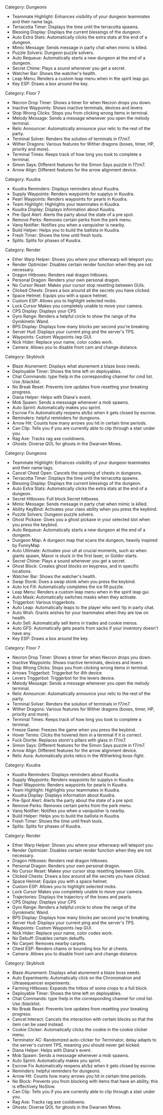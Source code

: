 Category: Dungeons
- Teammate Highlight: Enhances visibility of your dungeon teammates and their name tags.
- Terracotta Timer: Displays the time until the terracotta spawns.
- Blessing Display: Displays the current blessings of the dungeon.
- Auto Extra Stats: Automatically clicks the extra stats at the end of a dungeon.
- Mimic Message: Sends message in party chat when mimic is killed.
- Puzzle Solvers: Dungeon puzzle solvers.
- Auto Requeue: Automatically starts a new dungeon at the end of a dungeon.
- Secret Chime: Plays a sound whenever you get a secret.
- Watcher Bar: Shows the watcher's health.
- Leap Menu: Renders a custom leap menu when in the spirit leap gui.
- Key ESP: Draws a box around the key.

Category: Floor 7
- Necron Drop Timer: Shows a timer for when Necron drops you down.
- Inactive Waypoints: Shows inactive terminals, devices and levers
- Stop Wrong Clicks: Stops you from clicking wrong items in terminal.
- Melody Message: Sends a message whenever you open the melody terminal.
- Relic Announcer: Automatically announce your relic to the rest of the party.
- Terminal Solver: Renders the solution of terminals in f7/m7.
- Wither Dragons: Various features for Wither dragons (boxes, timer, HP, priority and more).
- Terminal Times: Keeps track of how long you took to complete a terminal.
- Simon Says: Different features for the Simon Says puzzle in f7/m7.
- Arrow Align: Different features for the arrow alignment device.

Category: Kuudra
- Kuudra Reminders: Displays reminders about Kuudra.
- Supply Waypoints: Renders waypoints for supplys in Kuudra.
- Pearl Waypoints: Renders waypoints for pearls in Kuudra.
- Team Highlight: Highlights your teammates in Kuudra.
- Kuudra Display: Displays information about Kuudra.
- Pre-Spot Alert: Alerts the party about the state of a pre spot.
- Remove Perks: Removes certain perks from the perk menu.
- Vanq Notifier: Notifies you when a vanquisher is nearby.
- Build Helper: Helps you to build the ballista in Kuudra.
- Fresh Timer: Shows the time until fresh tools.
- Splits: Splits for phases of Kuudra.

Category: Render
- Ether Warp Helper: Shows you where your etherwarp will teleport you.
- Render Optimizer: Disables certain render function when they are not necessary.
- Dragon Hitboxes: Renders real dragon hitboxes.
- Personal Dragon: Renders your own personal dragon.
- No Cursor Reset: Makes your cursor stop resetting between GUIs.
- Clicked Chests: Draws a box around all the secrets you have clicked.
- Space Helmet: Equips you with a space helmet.
- Custom ESP: Allows you to highlight selected mobs.
- Lock Cursor Makes you completely unable to move your camera.
- CPS Display: Displays your CPS
- Gyro Range: Renders a helpful circle to show the range of the Gyrokinetic Wand.
- BPS Display: Displays how many blocks per second you're breaking.
- Server Hud: Displays your current ping and the server's TPS.
- Waypoints: Custom Waypoints /wp GUI.
- Nick Hider: Replace your name, color codes work.
- Camera: Allows you to disable front cam and change distance.

Category: Skyblock
- Blaze Atunement: Displays what atunement a blaze boss needs.
- Deployable Timer: Shows the time left on deployables.
- Chat Commands: type !help in the corresponding channel for cmd list. Use /blacklist.
- No Break Reset: Prevents lore updates from resetting your breaking progress.
- Diana Helper: Helps with Diana's event.
- Mob Spawn: Sends a messsage whenever a mob spawns.
- Auto Sprint: Automatically makes you sprint.
- Escrow Fix Automatically reopens ah/bz when it gets closed by escrow.
- Reminders: helpful reminders for dungeons.
- Arrow Hit: Counts how many arrows you hit in certain time periods.
- Can Clip: Tells you if you are currently able to clip through a stair under you.
- Rag Axe: Tracks rag axe cooldowns.
- Ghosts: Diverse QOL for ghosts in the Dwarven Mines.

Category: Dungeons
- Teammate Highlight: Enhances visibility of your dungeon teammates and their name tags.
- Cancel Chest Open: Cancels the opening of chests in dungeons.
- Terracotta Timer: Displays the time until the terracotta spawns.
- Blessing Display: Displays the current blessings of the dungeon.
- Auto Extra Stats: Automatically clicks the extra stats at the end of a dungeon.
- Secret Hitboxes: Full block Secret hitboxes.
- Mimic Message: Sends message in party chat when mimic is killed.
- Ability KeyBind: Activates your class ability when you press the keybind.
- Puzzle Solvers: Dungeon puzzle solvers.
- Ghost Pickaxe: Gives you a ghost pickaxe in your selected slot when you press the keybind.
- Auto Requeue: Automatically starts a new dungeon at the end of a dungeon.
- Dungeon Map: A dungeon map that scans the dungeon, heavily inspired by FunnyMap
- Auto Ultimate: Activates your ult at crucial moments, such as when giants spawn, Maxor is stuck in the first laser, or Goldor starts.
- Secret Chime: Plays a sound whenever you get a secret.
- Ghost Block: Creates ghost blocks on keypress, and in specific locations.
- Watcher Bar: Shows the watcher's health.
- Swap Stonk: Does a swap stonk when you press the keybind.
- Auto Ice Fill: Automatically completes the ice fill puzzle.
- Leap Menu: Renders a custom leap menu when in the spirit leap gui.
- Auto Mask: Automatically switches masks when they activate.
- Triggerbot: Various triggerbots.
- Auto Leap: Automatically leaps to the player who sent !tp in party chat.
- Auto Wish: Grants wishes for your teammates when they are low on health.
- Auto Sell: Automatically sell items in trades and cookie menus.
- Auto GFS: Automatically gets pearls from sacks if your inventory doesn't have any.
- Key ESP: Draws a box around the key.

Category: Floor 7
- Necron Drop Timer: Shows a timer for when Necron drops you down.
- Inactive Waypoints: Shows inactive terminals, devices and levers
- Stop Wrong Clicks: Stops you from clicking wrong items in terminal.
- Arrows Triggerbot: Triggerbot for 4th device
- Levers Triggerbot: Triggerbot for the levers device.
- Melody Message: Sends a message whenever you open the melody terminal.
- Relic Announcer: Automatically announce your relic to the rest of the party.
- Terminal Solver: Renders the solution of terminals in f7/m7.
- Wither Dragons: Various features for Wither dragons (boxes, timer, HP, priority and more).
- Terminal Times: Keeps track of how long you took to complete a terminal.
- Freeze Game: Freezes the game when you press the keybind.
- Hover Terms: Clicks the hovered item in a terminal if it is correct.
- Fuck Diorite: Replaces storm's pillars with glass in f7/m7.
- Simon Says: Different features for the Simon Says puzzle in f7/m7.
- Arrow Align: Different features for the arrow alignment device.
- Relic Aura: Automatically picks relics in the Witherking boss-fight.

Category: Kuudra
- Kuudra Reminders: Displays reminders about Kuudra.
- Supply Waypoints: Renders waypoints for supplys in Kuudra.
- Pearl Waypoints: Renders waypoints for pearls in Kuudra.
- Team Highlight: Highlights your teammates in Kuudra.
- Kuudra Display: Displays information about Kuudra.
- Pre-Spot Alert: Alerts the party about the state of a pre spot.
- Remove Perks: Removes certain perks from the perk menu.
- Vanq Notifier: Notifies you when a vanquisher is nearby.
- Build Helper: Helps you to build the ballista in Kuudra.
- Fresh Timer: Shows the time until fresh tools.
- Splits: Splits for phases of Kuudra.

Category: Render
- Ether Warp Helper: Shows you where your etherwarp will teleport you.
- Render Optimizer: Disables certain render function when they are not necessary.
- Dragon Hitboxes: Renders real dragon hitboxes.
- Personal Dragon: Renders your own personal dragon.
- No Cursor Reset: Makes your cursor stop resetting between GUIs.
- Clicked Chests: Draws a box around all the secrets you have clicked.
- Space Helmet: Equips you with a space helmet.
- Custom ESP: Allows you to highlight selected mobs.
- Lock Cursor Makes you completely unable to move your camera.
- Trajectories: Displays the trajectory of the bows and pearls.
- CPS Display: Displays your CPS
- Gyro Range: Renders a helpful circle to show the range of the Gyrokinetic Wand.
- BPS Display: Displays how many blocks per second you're breaking.
- Server Hud: Displays your current ping and the server's TPS.
- Waypoints: Custom Waypoints /wp GUI.
- Nick Hider: Replace your name, color codes work.
- No Debuff: Disables certain debuffs.
- No Carpet: Removes nearby carpets.
- Chest ESP: Renders chams or bounding box for al chests.
- Camera: Allows you to disable front cam and change distance.

Category: Skyblock
- Blaze Atunement: Displays what atunement a blaze boss needs.
- Auto Experiments: Automatically click on the Chronomatron and Ultrasequencer experiments.
- Farming Hitboxes: Expands the hitbox of some crops to a full block.
- Deployable Timer: Shows the time left on deployables.
- Chat Commands: type !help in the corresponding channel for cmd list. Use /blacklist.
- No Break Reset: Prevents lore updates from resetting your breaking progress.
- Cancel Interact: Cancels the interaction with certain blocks so that the item can be used instead.
- Cookie Clicker: Automatically clicks the cookie in the cookie clicker menu.
- Terminator AC: Randomized auto-clicker for Terminator, delay adapts to the server's current TPS, meaning you should never get kicked.
- Diana Helper: Helps with Diana's event.
- Mob Spawn: Sends a messsage whenever a mob spawns.
- Auto Sprint: Automatically makes you sprint.
- Escrow Fix Automatically reopens ah/bz when it gets closed by escrow.
- Reminders: helpful reminders for dungeons.
- Arrow Hit: Counts how many arrows you hit in certain time periods.
- No Block: Prevents you from blocking with items that have an ability, this is effectively NoSlow.
- Can Clip: Tells you if you are currently able to clip through a stair under you.
- Rag Axe: Tracks rag axe cooldowns.
- Ghosts: Diverse QOL for ghosts in the Dwarven Mines.


